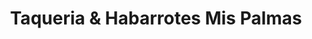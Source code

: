 ---
title: "Taqueria & Habarrotes Mis Palmas"
url: /florence/taqueria-and-habarrotes-mis-palmas/
shop: convenience
---